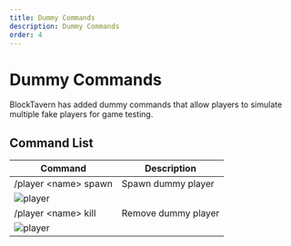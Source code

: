 ```yaml
---
title: Dummy Commands
description: Dummy Commands
order: 4
---
```



# Dummy Commands

BlockTavern has added dummy commands that allow players to simulate multiple fake players for game testing.

## Command List

| Command | Description |
| --- | --- |
| /player \<name\> spawn | Spawn dummy player |
| ![player](/assets/gameplay/dummy-command/dummy-command01.png) |  |
| /player \<name\> kill | Remove dummy player |
| ![player](/assets/gameplay/dummy-command/dummy-command02.png) |  |


<Contributors />

<GitHistoryInformation />